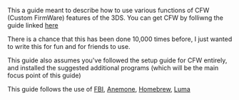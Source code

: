This a guide meant to describe how to use various functions of CFW (Custom FirmWare) features of the 3DS. You can get CFW by folliwng the guide linked [here](https://3ds.hacks.guide)

There is a chance that this has been done 10,000 times before, I just wanted to write this for fun and for friends to use. 

This guide also assumes you've followed the setup guide for CFW entirely, and installed the suggested additional programs (which will be the main focus point of this guide)

This guide follows the use of [FBI](FBI.md), [Anemone](Anemone.md), [Homebrew](Homebrew.md), [Luma](Luma.md)
